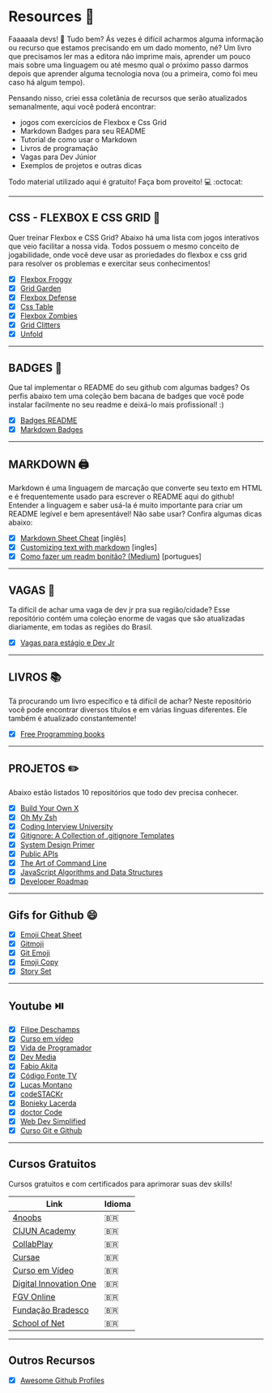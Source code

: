 # Resources 🚀

Faaaaala devs! 🤙  Tudo bem?
Ás vezes é difícil acharmos alguma informação ou recurso que estamos precisando em um dado momento, né? Um livro que precisamos ler mas a editora não imprime mais, aprender um pouco mais sobre uma linguagem ou até mesmo qual o próximo passo darmos depois que aprender alguma tecnologia nova (ou a primeira, como foi meu caso há algum tempo). 

Pensando nisso, criei essa coletânia de recursos que serão atualizados semanalmente, aqui você poderá encontrar:

* jogos com exercícios de Flexbox e Css Grid
* Markdown Badges para seu README
* Tutorial de como usar o Markdown
* Livros de programação
* Vagas para Dev Júnior
* Exemplos de projetos e outras dicas

Todo material utilizado aqui é gratuito! Faça bom proveito! 💻 :octocat:

---


## CSS - FLEXBOX E CSS GRID 🎨

Quer treinar Flexbox e CSS Grid? Abaixo há uma lista com jogos interativos
que veio facilitar a nossa vida. Todos possuem o mesmo conceito de jogabilidade, 
onde você deve usar as proriedades do flexbox e css grid para resolver os 
problemas e exercitar seus conhecimentos!

- [x] [Flexbox Froggy](https://flexboxfroggy.com/)
- [x] [Grid Garden](https://cssgridgarden.com/)
- [x] [Flexbox Defense](http://www.flexboxdefense.com/)
- [x] [Css Table](https://flukeout.github.io/)
- [x] [Flexbox Zombies](https://mastery.games/flexboxzombies/)
- [x] [Grid Clitters](https://gridcritters.com/)
- [x] [Unfold](https://rupl.github.io/unfold/)

---


## BADGES :speech_balloon:

Que tal implementar o README do seu github com algumas badges? Os perfis abaixo 
tem uma coleção bem bacana de badges que você pode instalar facilmente no seu 
readme e deixá-lo mais profissional! :)

- [x] [Badges README](https://github.com/alexandresanlim/Badges4-README.md-Profile)
- [x] [Markdown Badges](https://github.com/Ileriayo/markdown-badges)

---


## MARKDOWN :printer: 

Markdown é uma linguagem de marcação que converte seu texto em HTML e é 
frequentemente usado para escrever o README aqui do github! Entender a 
linguagem e saber usá-la é muito importante para criar um README legível e 
bem apresentável! Não sabe usar? Confira algumas dicas abaixo:


- [x] [Markdown Sheet Cheat](https://github.com/adam-p/markdown-here/wiki/Markdown-Cheatsheet#links) [inglês]
- [x] [Customizing text with markdown](https://help.smash.gg/en/articles/1987102-customizing-text-with-markdown) [ingles]
- [x] [Como fazer um readm bonitão? (Medium)](https://medium.com/@raullesteves/github-como-fazer-um-readme-md-bonit%C3%A3o-c85c8f154f8) [portugues]

---


## VAGAS :briefcase:

Ta difícil de achar uma vaga de dev jr pra sua região/cidade?
Esse repositório contém uma coleção enorme de vagas que são atualizadas 
diariamente, em todas as regiões do Brasil.

- [x] [Vagas para estágio e Dev Jr](https://github.com/alinebastos/vagas-junior-estagio)

---


## LIVROS :books:

Tá procurando um livro específico e tá difícil de achar? Neste repositório 
você pode encontrar diversos títulos e em várias linguas diferentes. Ele 
também é atualizado constantemente!

- [x] [Free Programming books](https://github.com/EbookFoundation/free-programming-books)

---


## PROJETOS :pencil2:

Abaixo estão listados 10 repositórios que todo dev precisa conhecer.

- [x] [Build Your Own X](https://github.com/danistefanovic/build-your-own-x)
- [x] [Oh My Zsh](https://github.com/ohmyzsh/ohmyzsh)
- [x] [Coding Interview University](https://github.com/jwasham/coding-interview-university)
- [x] [Gitignore: A Collection of .gitignore Templates](https://github.com/github/gitignore)
- [x] [System Design Primer](https://github.com/donnemartin/system-design-primer)
- [x] [Public APIs](https://github.com/public-apis/public-apis)
- [x] [The Art of Command Line](https://github.com/jlevy/the-art-of-command-line)
- [x] [JavaScript Algorithms and Data Structures](https://github.com/trekhleb/javascript-algorithms)
- [x] [Developer Roadmap](https://github.com/kamranahmedse/developer-roadmap)

---


## Gifs for Github :smile:

- [x] [Emoji Cheat Sheet](https://github.com/ikatyang/emoji-cheat-sheet)
- [x] [Gitmoji](https://gitmoji.dev/)
- [x] [Git Emoji](https://getemoji.com/)
- [x] [Emoji Copy](https://www.emojicopy.com/)
- [x] [Story Set](https://storyset.com/)

---


## Youtube :play_or_pause_button:

- [x] [Filipe Deschamps](https://www.youtube.com/channel/UCU5JicSrEM5A63jkJ2QvGYw)
- [x] [Curso em vídeo](https://www.youtube.com/user/cursosemvideo)
- [x] [Vida de Programador](https://www.youtube.com/user/ProgramadorREAL)
- [x] [Dev Media](https://www.youtube.com/channel/UClBrpNsTEFLbZDDMW1xiOaQ)
- [x] [Fabio Akita](https://www.youtube.com/user/AkitaOnRails)
- [x] [Código Fonte TV](https://www.youtube.com/user/codigofontetv)
- [x] [Lucas Montano](https://www.youtube.com/channel/UCyHOBY6IDZF9zOKJPou2Rgg)
- [x] [codeSTACKr](https://www.youtube.com/channel/UCDCHcqyeQgJ-jVSd6VJkbCw)
- [x] [Bonieky Lacerda](https://www.youtube.com/user/bonieky)
- [x] [doctor Code](https://www.youtube.com/channel/UCCkjYARLbR1ws4_lMuvJ2vg)
- [x] [Web Dev Simplified](https://www.youtube.com/channel/UCFbNIlppjAuEX4znoulh0Cw)
- [x] [Curso Git e Github](https://www.youtube.com/playlist?list=PLHz_AreHm4dm7ZULPAmadvNhH6vk9oNZA)

---


## Cursos Gratuitos

Cursos gratuitos e com certificados para aprimorar suas dev skills!


|   Link   |    Idioma    |
|----------|--------------|
|[4noobs](https://github.com/he4rt/4noobs)| :brazil: |
|[CIJUN Academy](https://cijun.sp.gov.br/academy/) | :brazil: |
|[CollabPlay](https://collabplay.online/br/)  | :brazil:  |
|[Cursae](https://www.cursae.com.br/) | :brazil:  |
|[Curso em Vídeo](https://https//www.cursoemvideo.com/) | :brazil:  |
|[Digital Innovation One](https://web.digitalinnovation.one/browse) | :brazil:  |
|[FGV Online](https://www5.fgv.br/fgvonline/Cursos/Gratuitos/?goback=%2Egde_1876153_member_208379733) | :brazil:  |
|[Fundação Bradesco](https://www.ev.org.br/)  | :brazil:  |
|[School of Net](https://www.schoolofnet.com/cursos/gratuitos)  |   :brazil:  |

---


## Outros Recursos

- [x] [Awesome Github Profiles](https://github.com/abhisheknaiidu/awesome-github-profile-readme)

